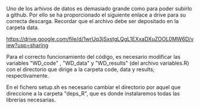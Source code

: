 Uno de los arhivos de datos es demasiado grande como para poder subirlo a github. Por ello se ha proporcionado el siguiente enlace a drive para su correcta descarga. Recordar que el archivo debe ser depositado en la carpeta data.

https://drive.google.com/file/d/1wrUq3jSxstgLQgL1EXxaDXuZOOL0MW6D/view?usp=sharing

Para el correcto funcionamiento del código, es necesario modificar las variables "WD_code" , "WD_data" y "WD_results" (del archivo variables.R) con el directorio que dirige a la carpeta code, data y results; respectivamente.

En el fichero setup.sh es necesario cambiar el directorio por aquel que direccione a la carpeta "deps_R", que es donde instalaremos todas las librerías necesarias. 
